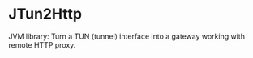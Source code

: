 # JTun2Http
JVM library: Turn a TUN (tunnel) interface into a gateway working with remote HTTP proxy.
